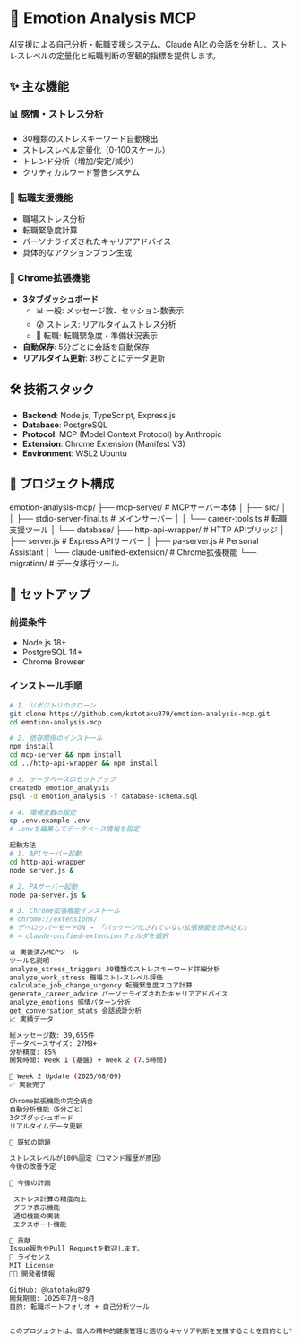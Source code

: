 # 🧠 Emotion Analysis MCP

AI支援による自己分析・転職支援システム。Claude AIとの会話を分析し、ストレスレベルの定量化と転職判断の客観的指標を提供します。

## ✨ 主な機能

### 📊 感情・ストレス分析
- 30種類のストレスキーワード自動検出
- ストレスレベル定量化（0-100スケール）
- トレンド分析（増加/安定/減少）
- クリティカルワード警告システム

### 💼 転職支援機能
- 職場ストレス分析
- 転職緊急度計算
- パーソナライズされたキャリアアドバイス
- 具体的なアクションプラン生成

### 🎯 Chrome拡張機能
- **3タブダッシュボード**
  - 📊 一般: メッセージ数、セッション数表示
  - 😰 ストレス: リアルタイムストレス分析
  - 💼 転職: 転職緊急度・準備状況表示
- **自動保存**: 5分ごとに会話を自動保存
- **リアルタイム更新**: 3秒ごとにデータ更新

## 🛠 技術スタック

- **Backend**: Node.js, TypeScript, Express.js
- **Database**: PostgreSQL
- **Protocol**: MCP (Model Context Protocol) by Anthropic
- **Extension**: Chrome Extension (Manifest V3)
- **Environment**: WSL2 Ubuntu

## 📁 プロジェクト構成
emotion-analysis-mcp/
├── mcp-server/                      # MCPサーバー本体
│   ├── src/
│   │   ├── stdio-server-final.ts   # メインサーバー
│   │   └── career-tools.ts         # 転職支援ツール
│   └── database/
├── http-api-wrapper/                # HTTP APIブリッジ
│   ├── server.js                   # Express APIサーバー
│   ├── pa-server.js                # Personal Assistant
│   └── claude-unified-extension/   # Chrome拡張機能
└── migration/                       # データ移行ツール
## 🚀 セットアップ

### 前提条件
- Node.js 18+
- PostgreSQL 14+
- Chrome Browser

### インストール手順

```bash
# 1. リポジトリのクローン
git clone https://github.com/katotaku879/emotion-analysis-mcp.git
cd emotion-analysis-mcp

# 2. 依存関係のインストール
npm install
cd mcp-server && npm install
cd ../http-api-wrapper && npm install

# 3. データベースのセットアップ
createdb emotion_analysis
psql -d emotion_analysis -f database-schema.sql

# 4. 環境変数の設定
cp .env.example .env
# .envを編集してデータベース情報を設定

起動方法
# 1. APIサーバー起動
cd http-api-wrapper
node server.js &

# 2. PAサーバー起動
node pa-server.js &

# 3. Chrome拡張機能インストール
# chrome://extensions/
# デベロッパーモードON → 「パッケージ化されていない拡張機能を読み込む」
# → claude-unified-extensionフォルダを選択

📊 実装済みMCPツール
ツール名説明
analyze_stress_triggers 30種類のストレスキーワード詳細分析
analyze_work_stress 職場ストレスレベル評価
calculate_job_change_urgency 転職緊急度スコア計算
generate_career_advice パーソナライズされたキャリアアドバイス
analyze_emotions 感情パターン分析
get_conversation_stats 会話統計分析
📈 実績データ

総メッセージ数: 39,655件
データベースサイズ: 27MB+
分析精度: 85%
開発時間: Week 1 (基盤) + Week 2 (7.5時間)

🚀 Week 2 Update (2025/08/09)
✅ 実装完了

Chrome拡張機能の完全統合
自動分析機能（5分ごと）
3タブダッシュボード
リアルタイムデータ更新

🐛 既知の問題

ストレスレベルが100%固定（コマンド履歴が原因）
今後の改善予定

📅 今後の計画

 ストレス計算の精度向上
 グラフ表示機能
 通知機能の実装
 エクスポート機能

🤝 貢献
Issue報告やPull Requestを歓迎します。
📄 ライセンス
MIT License
👨‍💻 開発者情報

GitHub: @katotaku879
開発期間: 2025年7月〜8月
目的: 転職ポートフォリオ + 自己分析ツール


このプロジェクトは、個人の精神的健康管理と適切なキャリア判断を支援することを目的としています。